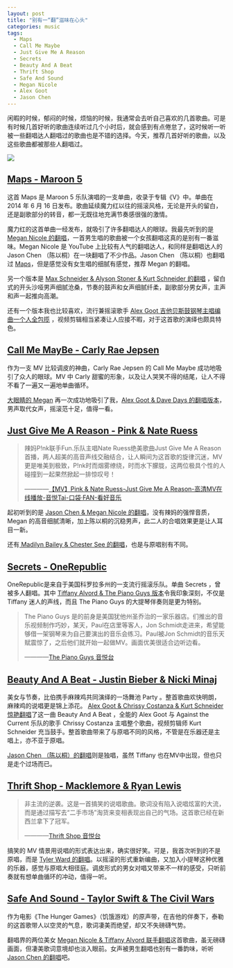 ```yaml
---
layout: post
title: "别有一“翻”滋味在心头"
categories: music
tags: 
  - Maps 
  - Call Me Maybe
  - Just Give Me A Reason
  - Secrets 
  - Beauty And A Beat
  - Thrift Shop
  - Safe And Sound
  - Megan Nicole
  - Alex Goot
  - Jason Chen
---
```


闲暇的时候，郁闷的时候，烦恼的时候，我通常会去听自己喜欢的几首歌曲。可是有时候几首好听的歌曲连续听过几个小时后，就会感到有点倦怠了，这时候听一听被一些翻唱达人翻唱过的歌曲也是不错的选择。今天，推荐几首好听的歌曲，以及这些歌曲都被那些人翻唱过。

![](http://ww1.sinaimg.cn/large/9e68a475gw1f1s347kv0zj20sb0c97b9.jpg)

## [Maps - Maroon 5](http://v.yinyuetai.com/video/2084734)

这首 Maps 是 Maroon 5 乐队演唱的一支单曲，收录于专辑《V》中。单曲在 2014 年 6 月 16 日发布。歌曲延续魔力红以往的摇滚风格，无论是开头的留白，还是副歌部分的转音，都一无既往地充满节奏感很强的激情。

魔力红的这首单曲一经发布，就吸引了许多翻唱达人的眼球。我最先听到的是 [Megan Nicole 的翻唱](http://v.yinyuetai.com/video/2102651)，一首男生唱的歌曲被一个女孩翻唱这真的是别有一番滋味。Megan Nicole 是 YouTube 上比较有人气的翻唱达人，和同样是翻唱达人的 Jason Chen （陈以桐）在一块翻唱了不少作品。Jason Chen （陈以桐）也翻唱过 [Maps](http://v.yinyuetai.com/video/h5/2109909)，但是感觉没有女生唱的细腻有感觉，推荐 Megan 的翻唱。

另一个版本是 [Max Schneider & Alyson Stoner & Kurt Schneider 的翻唱](http://v.yinyuetai.com/video/2213287) ，留白式的开头沙哑男声细腻沧桑，节奏的鼓声和女声细腻纤柔，副歌部分男女声，主声和声一起推向高潮。

还有一个版本我也比较喜欢，流行兼摇滚歌手 [Alex Goot 吉他贝斯鼓钢琴主唱编曲一个人全包揽](http://v.yinyuetai.com/video/2111721) ，视频剪辑相当紧凑让人应接不暇，对于这首歌的演绎也颇具特色。

## [Call Me MayBe - Carly Rae Jepsen](http://v.yinyuetai.com/video/322302)

作为一支 MV 比较调皮的神曲，Carly Rae Jepsen 的 Call Me Maybe 成功地吸引了众人的眼球。MV 中 Carly 甜蜜的形象，以及让人哭笑不得的结尾，让人不得不看了一遍又一遍地单曲循环。

[大眼睛的 Megan](http://v.yinyuetai.com/video/379408) 再一次成功地吸引了我，[Alex Goot & Dave Days 的翻唱版本](http://v.yinyuetai.com/video/395435)，男声取代女声，摇滚范十足，值得一看。

## [Just Give Me A Reason - Pink & Nate Ruess](http://v.yinyuetai.com/video/602858)

> 辣妈P!nk联手Fun.乐队主唱Nate Ruess绝美歌曲Just Give Me A Reason首播，两人超美的高音声线交融结合，让人瞬间为这首歌的旋律沉迷，MV更是唯美到极致，P!nk时而烟雾缭绕，时而水下朦胧，这两位极具个性的人碰撞到一起果然掀起一排惊叹号！
> 
> ————[【MV】Pink & Nate Ruess-Just Give Me A Reason-高清MV在线播放-音悦Tai-口袋·FAN-看好音乐](http://v.yinyuetai.com/video/602858)

起初听到的是 [Jason Chen & Megan Nicole 的翻唱](http://v.yinyuetai.com/video/643329)，没有辣妈的强悍音质，Megan 的高音细腻清晰，加上陈以桐的沉稳男声，此二人的合唱效果更是让人耳目一新。

还有[ Madilyn Bailey & Chester See 的翻唱](http://v.yinyuetai.com/video/671009)，也是与原唱别有不同。

## [Secrets - OneRepublic](http://v.yinyuetai.com/video/12689)

OneRepublic是来自于美国科罗拉多州的一支流行摇滚乐队。单曲 Secrets ，曾被多人翻唱。其中 [Tiffany Alvord & The Piano Guys 版本](http://v.yinyuetai.com/video/351136)令我印象深刻，不仅是 Tiffany 迷人的声线，而且 The Piano Guys 的大提琴伴奏则是更为特别。

> The Piano Guys 是的前身是美国犹他州圣乔治的一家乐器店。们推出的音乐视频制作巧妙，某天，Paul在店里等客人，Jon Schmidt走进来，希望能够借一架钢琴来为自己要演出的音乐会练习。Paul被Jon Schmidt的音乐天赋震惊了，之后他们就开始一起做MV。画面优美很适合边听边看。
> 
> ————[The Piano Guys 音悦台](http://www.yinyuetai.com/fanclub/data/20414)

## [Beauty And A Beat - Justin Bieber & Nicki Minaj](http://v.yinyuetai.com/video/527128)

美女与节奏，比伯携手麻辣鸡共同演绎的一场舞池 Party 。整首歌曲欢快明朗，麻辣鸡的说唱更是锦上添花。 [Alex Goot & Chrissy Costanza & Kurt Schneider惊艳翻唱](http://v.yinyuetai.com/video/579659)了这一曲 Beauty And A Beat ，全能的 Alex Goot 与 Against the Current 乐队的歌手 Chrissy Costanza 主唱整个歌曲，视频剪辑师 Kurt Schneider 充当鼓手。整首歌曲带来了与原唱不同的风格，不管是在乐器还是主唱上，亦不亚于原唱。

[Jason Chen （陈以桐）的翻唱](http://v.yinyuetai.com/video/594757)则是独唱，虽然 Tiffany 也在MV中出现，但也只是走个过场而已。

## [Thrift Shop - Macklemore & Ryan Lewis](http://v.yinyuetai.com/video/554892)

> 非主流的逆袭。这是一首搞笑的说唱歌曲。歌词没有陷入说唱炫富的大流，而是通过描写去“二手市场”淘货来变相表现出自己的气场。这首歌已经在新西兰拿下了冠军。
> 
> ————[Thrift Shop 音悦台](http://v.yinyuetai.com/video/554892)

搞笑的 MV 情景用说唱的形式表达出来，确实很好笑。可是，我首次听到的不是原唱，而是 [Tyler Ward 的翻唱](http://www.app-echo.com/sound/883328)。以摇滚的形式重新编曲，又加入小提琴这种优雅的乐器，感觉与原唱大相径庭。调皮形式的男女对唱又带来不一样的感受，只听前奏就有想单曲循环的冲动，值得一听。

## [Safe And Sound - Taylor Swift & The Civil Wars](http://v.yinyuetai.com/video/354677)

作为电影《The Hunger Games》（饥饿游戏）的原声带，在吉他的伴奏下，泰勒的这首歌带人以空灵的气息，歌词凄美而绝望，却又不失磅礴气势。

翻唱界的两位美女 [Megan Nicole & Tiffany Alvord 联手翻唱](http://v.yinyuetai.com/video/334892)这首歌曲，虽无磅礴画面，但凄美歌词意境却也淡入眼前。女声被男生翻唱也别有一番韵味，听听 [Jason Chen 的翻唱](http://v.yinyuetai.com/video/371013)吧。


